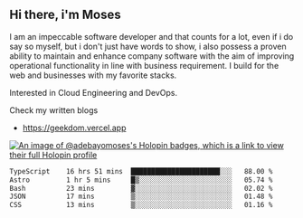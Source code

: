 ## Hi there, i'm Moses

I am an impeccable software developer and that counts for a lot, even if i do say so myself, but i don't just have words to show, i also possess a proven ability to maintain and enhance company software with the aim of improving operational functionality in line with business requirement. I build for the web and businesses with my favorite stacks.

Interested in Cloud Engineering and DevOps.

Check my written blogs
- https://geekdom.vercel.app

[![An image of @adebayomoses's Holopin badges, which is a link to view their full Holopin profile](https://holopin.me/adebayomoses)](https://holopin.io/@adebayomoses)

<!--START_SECTION:waka-->

```txt
TypeScript    16 hrs 51 mins  ██████████████████████░░░   88.00 %
Astro         1 hr 5 mins     █▒░░░░░░░░░░░░░░░░░░░░░░░   05.74 %
Bash          23 mins         ▓░░░░░░░░░░░░░░░░░░░░░░░░   02.02 %
JSON          17 mins         ▒░░░░░░░░░░░░░░░░░░░░░░░░   01.48 %
CSS           13 mins         ▒░░░░░░░░░░░░░░░░░░░░░░░░   01.16 %
```

<!--END_SECTION:waka-->
